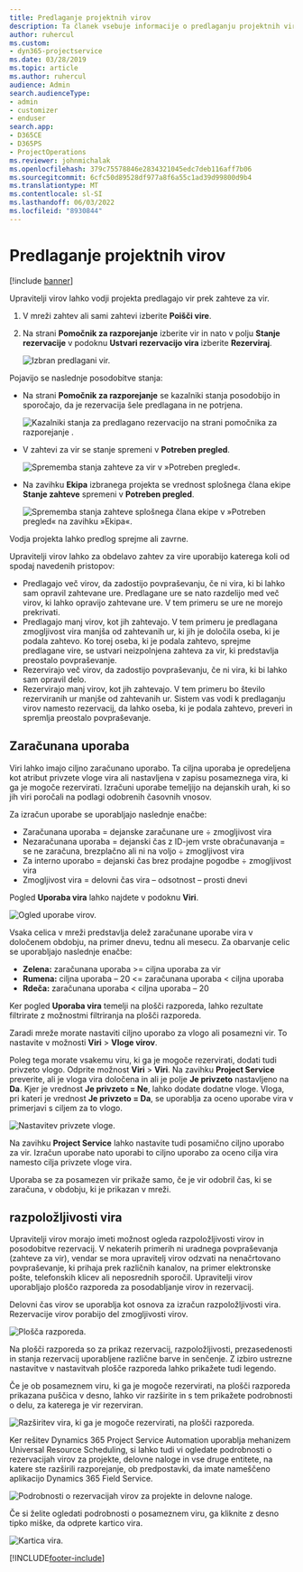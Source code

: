 ```yaml
---
title: Predlaganje projektnih virov
description: Ta članek vsebuje informacije o predlaganju projektnih virov.
author: ruhercul
ms.custom:
- dyn365-projectservice
ms.date: 03/28/2019
ms.topic: article
ms.author: ruhercul
audience: Admin
search.audienceType:
- admin
- customizer
- enduser
search.app:
- D365CE
- D365PS
- ProjectOperations
ms.reviewer: johnmichalak
ms.openlocfilehash: 379c75578846e2834321045edc7deb116aff7b06
ms.sourcegitcommit: 6cfc50d89528df977a8f6a55c1ad39d99800d9b4
ms.translationtype: MT
ms.contentlocale: sl-SI
ms.lasthandoff: 06/03/2022
ms.locfileid: "8930844"
---
```

# <a name="propose-project-resources"></a>Predlaganje projektnih virov

[!include [banner](../includes/psa-now-project-operations.md)]

Upravitelji virov lahko vodji projekta predlagajo vir prek zahteve za vir.

1. V mreži zahtev ali sami zahtevi izberite **Poišči vire**.
2. Na strani **Pomočnik za razporejanje** izberite vir in nato v polju **Stanje rezervacije** v podoknu **Ustvari rezervacijo vira** izberite **Rezerviraj**.

    ![Izbran predlagani vir.](media/Resource-Management-image62.png)

Pojavijo se naslednje posodobitve stanja:

- Na strani **Pomočnik za razporejanje** se kazalniki stanja posodobijo in sporočajo, da je rezervacija šele predlagana in ne potrjena.

    ![Kazalniki stanja za predlagano rezervacijo na strani pomočnika za razporejanje .](media/Resource-Management-image63.png)

- V zahtevi za vir se stanje spremeni v **Potreben pregled**.

    ![Sprememba stanja zahteve za vir v »Potreben pregled«.](media/Resource-Management-image64.png)

- Na zavihku **Ekipa** izbranega projekta se vrednost splošnega člana ekipe **Stanje zahteve** spremeni v **Potreben pregled**.

    ![Sprememba stanja zahteve splošnega člana ekipe v »Potreben pregled« na zavihku »Ekipa«.](media/Resource-Management-image48.png)

Vodja projekta lahko predlog sprejme ali zavrne.

Upravitelji virov lahko za obdelavo zahtev za vire uporabijo katerega koli od spodaj navedenih pristopov:

- Predlagajo več virov, da zadostijo povpraševanju, če ni vira, ki bi lahko sam opravil zahtevane ure. Predlagane ure se nato razdelijo med več virov, ki lahko opravijo zahtevane ure. V tem primeru se ure ne morejo prekrivati.
- Predlagajo manj virov, kot jih zahtevajo. V tem primeru je predlagana zmogljivost vira manjša od zahtevanih ur, ki jih je določila oseba, ki je podala zahtevo. Ko torej oseba, ki je podala zahtevo, sprejme predlagane vire, se ustvari neizpolnjena zahteva za vir, ki predstavlja preostalo povpraševanje.
- Rezervirajo več virov, da zadostijo povpraševanju, če ni vira, ki bi lahko sam opravil delo.
- Rezervirajo manj virov, kot jih zahtevajo. V tem primeru bo število rezerviranih ur manjše od zahtevanih ur. Sistem vas vodi k predlaganju virov namesto rezervacij, da lahko oseba, ki je podala zahtevo, preveri in spremlja preostalo povpraševanje.

## <a name="billable-utilization"></a>Zaračunana uporaba

Viri lahko imajo ciljno zaračunano uporabo. Ta ciljna uporaba je opredeljena kot atribut privzete vloge vira ali nastavljena v zapisu posameznega vira, ki ga je mogoče rezervirati. Izračuni uporabe temeljijo na dejanskih urah, ki so jih viri poročali na podlagi odobrenih časovnih vnosov.

Za izračun uporabe se uporabljajo naslednje enačbe:

- Zaračunana uporaba = dejanske zaračunane ure ÷ zmogljivost vira
- Nezaračunana uporaba = dejanski čas z ID-jem vrste obračunavanja = se ne zaračuna, brezplačno ali ni na voljo ÷ zmogljivost vira
- Za interno uporabo = dejanski čas brez prodajne pogodbe ÷ zmogljivost vira
- Zmogljivost vira = delovni čas vira – odsotnost – prosti dnevi

Pogled **Uporaba vira** lahko najdete v podoknu **Viri**.

![Ogled uporabe virov.](media/Resource-Management-image65.png)

Vsaka celica v mreži predstavlja delež zaračunane uporabe vira v določenem obdobju, na primer dnevu, tednu ali mesecu. Za obarvanje celic se uporabljajo naslednje enačbe:

- **Zelena:** zaračunana uporaba \>= ciljna uporaba za vir
- **Rumena:** ciljna uporaba – 20 \<= zaračunana uporaba \< ciljna uporaba
- **Rdeča:** zaračunana uporaba \< ciljna uporaba – 20

Ker pogled **Uporaba vira** temelji na plošči razporeda, lahko rezultate filtrirate z možnostmi filtriranja na plošči razporeda.

Zaradi mreže morate nastaviti ciljno uporabo za vlogo ali posamezni vir. To nastavite v možnosti **Viri** \> **Vloge virov**.

Poleg tega morate vsakemu viru, ki ga je mogoče rezervirati, dodati tudi privzeto vlogo. Odprite možnost **Viri** \> **Viri**. Na zavihku **Project Service** preverite, ali je vloga vira določena in ali je polje **Je privzeto** nastavljeno na **Da**. Kjer je vrednost **Je privzeto = Ne**, lahko dodate dodatne vloge. Vloga, pri kateri je vrednost **Je privzeto = Da**, se uporablja za oceno uporabe vira v primerjavi s ciljem za to vlogo.

![Nastavitev privzete vloge.](media/Resource-Management-image67.png)

Na zavihku **Project Service** lahko nastavite tudi posamično ciljno uporabo za vir. Izračun uporabe nato uporabi to ciljno uporabo za oceno cilja vira namesto cilja privzete vloge vira.

Uporaba se za posamezen vir prikaže samo, če je vir odobril čas, ki se zaračuna, v obdobju, ki je prikazan v mreži.

## <a name="resource-availability"></a>razpoložljivosti vira

Upravitelji virov morajo imeti možnost ogleda razpoložljivosti virov in posodobitve rezervacij. V nekaterih primerih ni uradnega povpraševanja (zahteve za vir), vendar se mora upravitelj virov odzvati na nenačrtovano povpraševanje, ki prihaja prek različnih kanalov, na primer elektronske pošte, telefonskih klicev ali neposrednih sporočil. Upravitelji virov uporabljajo ploščo razporeda za posodabljanje virov in rezervacij.

Delovni čas virov se uporablja kot osnova za izračun razpoložljivosti vira. Rezervacije virov porabijo del zmogljivosti virov.

![Plošča razporeda.](media/Resource-Management-image68.png)

Na plošči razporeda so za prikaz rezervacij, razpoložljivosti, prezasedenosti in stanja rezervacij uporabljene različne barve in senčenje. Z izbiro ustrezne nastavitve v nastavitvah plošče razporeda lahko prikažete tudi legendo.

Če je ob posameznem viru, ki ga je mogoče rezervirati, na plošči razporeda prikazana puščica v desno, lahko vir razširite in s tem prikažete podrobnosti o delu, za katerega je vir rezerviran.

![Razširitev vira, ki ga je mogoče rezervirati, na plošči razporeda.](media/Resource-Management-image69.png)

Ker rešitev Dynamics 365 Project Service Automation uporablja mehanizem Universal Resource Scheduling, si lahko tudi vi ogledate podrobnosti o rezervacijah virov za projekte, delovne naloge in vse druge entitete, na katere ste razširili razporejanje, ob predpostavki, da imate nameščeno aplikacijo Dynamics 365 Field Service.

![Podrobnosti o rezervacijah virov za projekte in delovne naloge.](media/Resource-Management-image70.png)

Če si želite ogledati podrobnosti o posameznem viru, ga kliknite z desno tipko miške, da odprete kartico vira.

![Kartica vira.](media/Resource-Management-image71.png)


[!INCLUDE[footer-include](../includes/footer-banner.md)]
